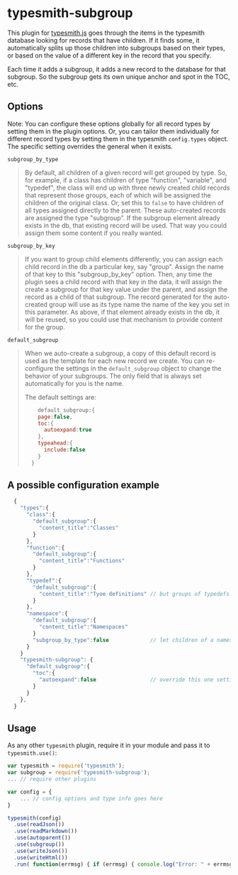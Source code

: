 # typesmith-subgroup

This plugin for [typesmith.js](http://www.github.com/bbor/typesmith) goes through the items in the typesmith database looking for records that have children. If it finds some, it automatically splits up those children into subgroups based on their types, or based on the value of a different key in the record that you specify.

Each time it adds a subgroup, it adds a new record to the database for that subgroup. So the subgroup gets its own unique anchor and spot in the TOC, etc.

## Options

Note: You can configure these options globally for all record types by setting them in the plugin options. Or, you can tailor them individually for different record types by setting them in the typesmith `config.types` object. The specific setting overrides the general when it exists.

`subgroup_by_type`

>	By default, all children of a given record will get grouped by type. So, for example, if a class has children of type "function", "variable", and "typedef", the class will end up with three newly created child records that represent those groups, each of which will be assigned the children of the original class. Or, set this to `false` to have children of all types assigned directly to the parent. These auto-created records are assigned the type "subgroup". If the subgroup element already exists in the db, that existing record will be used. That way you could assign them some content if you really wanted.

`subgroup_by_key`

>	If you want to group child elements differently, you can assign each child record in the db a particular key, say "group". Assign the name of that key to this "subgroup_by_key" option. Then, any time the plugin sees a child record with that key in the data, it will assign the create a subgroup for that key value under the parent, and assign the record as a child of that subgroup. The record generated for the auto-created group will use as its type name the name of the key you set in this parameter. As above, if that element already exists in the db, it will be reused, so you could use that mechanism to provide content for the group.

`default_subgroup`

>	When we auto-create a subgroup, a copy of this default record is used as the template for each new record we create. You can re-configure the settings in the `default_subgroup` object to change the behavior of your subgroups. The only field that is always set automatically for you is the name.
>
> The default settings are:
>
> ```js
>     default_subgroup:{
>     page:false,
>     toc:{
>       autoexpand:true
>     },
>     typeahead:{
>       include:false
>     }
>   }
> ```


## A possible configuration example

```js
  {
    "types":{
      "class":{
        "default_subgroup":{
          "content_title":"Classes"
        }
      },
      "function":{
        "default_subgroup":{
          "content_title":"Functions"
        }
      },
      "typedef":{
        "default_subgroup":{
          "content_title":"Tyoe definitions" // but groups of typedefs within a class need a fancier title.
        }
      },
      "namespace":{
        "default_subgroup":{
          "content_title":"Namespaces"
        }
        "subgroup_by_type":false             // let children of a namespace all get listed together without being split up by type.
      }
    }
    "typesmith-subgroup": {
      "default_subgroup":{
        "toc":{
          "autoexpand":false                 // override this one setting for all auto-created subgroups, regardless of type.
        }
      }
    },
  }
```

## Usage

As any other `typesmith` plugin, require it in your module and pass it to `typesmith.use()`:

```js
var typesmith = require('typesmith');
var subgroup = require('typesmith-subgroup');
... // require other plugins

var config = {
	... // config options and type info goes here
}

typesmith(config)
  .use(readJson())
  .use(readMarkdown())
  .use(autoparent())
  .use(subgroup())
  .use(writeJson())
  .use(writeHtml())
  .run( function(errmsg) { if (errmsg) { console.log("Error: " + errmsg); } console.log('finished!'); } );

```
